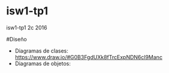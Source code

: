 # isw1-tp1
isw1-tp1 2c 2016


#Diseño

* Diagramas de clases: https://www.draw.io/#G0B3FgdUXk8fTrcExpNDN6cl9Manc
* Diagramas de objetos:


